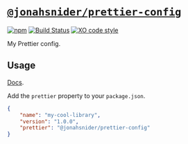 # [`@jonahsnider/prettier-config`](https://www.npmjs.com/package/@jonahsnider/prettier-config)

[![npm](https://img.shields.io/npm/v/@jonahsnider/prettier-config)](https://www.npmjs.com/package/@jonahsnider/prettier-config)
[![Build Status](https://github.com/jonahsnider/prettier-config/workflows/CI/badge.svg)](https://github.com/jonahsnider/prettier-config/actions)
[![XO code style](https://img.shields.io/badge/code_style-XO-5ed9c7.svg)](https://github.com/xojs/xo)

My Prettier config.

## Usage

[Docs](https://prettier.io/docs/en/configuration.html#sharing-configurations).

Add the `prettier` property to your `package.json`.

```json
{
	"name": "my-cool-library",
	"version": "1.0.0",
	"prettier": "@jonahsnider/prettier-config"
}
```
